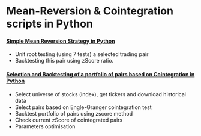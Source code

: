 # Mean-Reversion & Cointegration scripts in Python

#### [Simple Mean Reversion Strategy in Python](https://github.com/arendarski/Simple-Mean-Reversion-Strategy-in-Python)  
* Unit root testing (using 7 tests) a selected trading pair 
* Backtesting this pair using zScore ratio. 

#### [Selection and Backtesting of a portfolio of pairs based on Cointegration in Python](https://github.com/arendarski/Backtesting-of-a-Portfolio-of-Pairs-Based-on-Cointegration-in-Python)
* Select universe of stocks (index), get tickers and download historical data
* Select pairs based on Engle-Granger cointegration test
* Backtest portfolio of pairs using zscore method
* Check current zScore of cointegrated pairs
* Parameters optimisation
